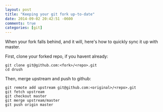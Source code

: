 ```yaml
---
layout: post
title: "Keeping your git fork up-to-date"
date: 2014-09-02 20:42:51 -0600
comments: true
categories: [git]
---
```


When your fork falls behind, and it will, here's how to quickly sync it up with master.

First, clone your forked repo, if you havent already:

	git clone git@github.com:<fork>/<repo>.git
	cd drush

Then, merge upstream and push to github:

	git remote add upstream git@github.com:<original>/<repo>.git
	git fetch upstream
	git checkout master
	git merge upstream/master
	git push origin master
